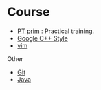 # Course

* [PT prim](./src/PT-prim/) : Practical training.
* [Google C++ Style](./PT-prim/google-style)
* [vim](./PT-prim/vim/)

Other

* [Git](./git/)
* [Java](./java/)

